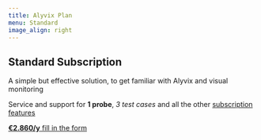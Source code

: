 ```yaml
---
title: Alyvix Plan
menu: Standard
image_align: right
---
```


## **Standard** Subscription

A simple but effective solution, to get familiar with Alyvix and visual monitoring

Service and support for **1 probe**, *3 test cases* and all the other [subscription features](#plans)

[**€2.860/y** fill in the form](..\_subscription_standard\contact_form?classes=btn,btn-primary,btn-lg&target=_blank)

